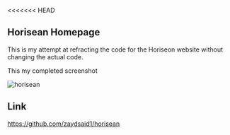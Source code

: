 <<<<<<< HEAD
## Horisean Homepage

This is my attempt at refracting the code for the Horiseon website without changing the actual code.

This my completed screenshot

![horisean](screencapture-127-0-0-1-5500-index-html-2023-02-04-13_28_56.png)


## Link

https://github.com/zaydsaid1/horisean
